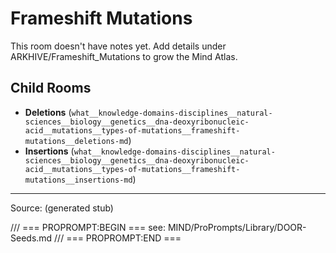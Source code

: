 # Frameshift Mutations

This room doesn't have notes yet. Add details under ARKHIVE/Frameshift_Mutations to grow the Mind Atlas.

## Child Rooms
- **Deletions** (`what__knowledge-domains-disciplines__natural-sciences__biology__genetics__dna-deoxyribonucleic-acid__mutations__types-of-mutations__frameshift-mutations__deletions-md`)
- **Insertions** (`what__knowledge-domains-disciplines__natural-sciences__biology__genetics__dna-deoxyribonucleic-acid__mutations__types-of-mutations__frameshift-mutations__insertions-md`)

---
Source: (generated stub)

/// === PROPROMPT:BEGIN ===
see: MIND/ProPrompts/Library/DOOR-Seeds.md
/// === PROPROMPT:END ===
